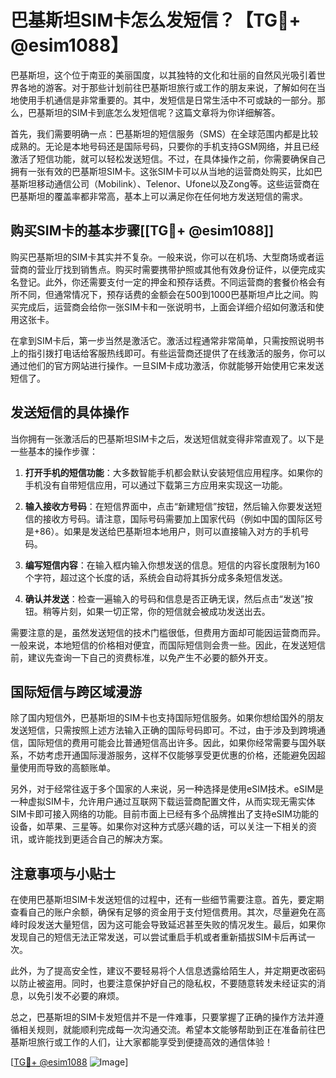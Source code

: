 # 巴基斯坦SIM卡怎么发短信？【TG💪+ @esim1088】

巴基斯坦，这个位于南亚的美丽国度，以其独特的文化和壮丽的自然风光吸引着世界各地的游客。对于那些计划前往巴基斯坦旅行或工作的朋友来说，了解如何在当地使用手机通信是非常重要的。其中，发短信是日常生活中不可或缺的一部分。那么，巴基斯坦的SIM卡到底怎么发短信呢？这篇文章将为你详细解答。

首先，我们需要明确一点：巴基斯坦的短信服务（SMS）在全球范围内都是比较成熟的。无论是本地号码还是国际号码，只要你的手机支持GSM网络，并且已经激活了短信功能，就可以轻松发送短信。不过，在具体操作之前，你需要确保自己拥有一张有效的巴基斯坦SIM卡。这张SIM卡可以从当地的运营商处购买，比如巴基斯坦移动通信公司（Mobilink）、Telenor、Ufone以及Zong等。这些运营商在巴基斯坦的覆盖率都非常高，基本上可以满足你在任何地方发送短信的需求。

## 购买SIM卡的基本步骤[[TG💪+ @esim1088]]

购买巴基斯坦的SIM卡其实并不复杂。一般来说，你可以在机场、大型商场或者运营商的营业厅找到销售点。购买时需要携带护照或其他有效身份证件，以便完成实名登记。此外，你还需要支付一定的押金和预存话费。不同运营商的套餐价格会有所不同，但通常情况下，预存话费的金额会在500到1000巴基斯坦卢比之间。购买完成后，运营商会给你一张SIM卡和一张说明书，上面会详细介绍如何激活和使用这张卡。

在拿到SIM卡后，第一步当然是激活它。激活过程通常非常简单，只需按照说明书上的指引拨打电话给客服热线即可。有些运营商还提供了在线激活的服务，你可以通过他们的官方网站进行操作。一旦SIM卡成功激活，你就能够开始使用它来发送短信了。

## 发送短信的具体操作

当你拥有一张激活后的巴基斯坦SIM卡之后，发送短信就变得非常直观了。以下是一些基本的操作步骤：

1. **打开手机的短信功能**：大多数智能手机都会默认安装短信应用程序。如果你的手机没有自带短信应用，可以通过下载第三方应用来实现这一功能。
   
2. **输入接收方号码**：在短信界面中，点击“新建短信”按钮，然后输入你要发送短信的接收方号码。请注意，国际号码需要加上国家代码（例如中国的国际区号是+86）。如果是发送给巴基斯坦本地用户，则可以直接输入对方的手机号码。

3. **编写短信内容**：在输入框内输入你想发送的信息。短信的内容长度限制为160个字符，超过这个长度的话，系统会自动将其拆分成多条短信发送。

4. **确认并发送**：检查一遍输入的号码和信息是否正确无误，然后点击“发送”按钮。稍等片刻，如果一切正常，你的短信就会被成功发送出去。

需要注意的是，虽然发送短信的技术门槛很低，但费用方面却可能因运营商而异。一般来说，本地短信的价格相对便宜，而国际短信则会贵一些。因此，在发送短信前，建议先查询一下自己的资费标准，以免产生不必要的额外开支。

## 国际短信与跨区域漫游

除了国内短信外，巴基斯坦的SIM卡也支持国际短信服务。如果你想给国外的朋友发送短信，只需按照上述方法输入正确的国际号码即可。不过，由于涉及到跨境通信，国际短信的费用可能会比普通短信高出许多。因此，如果你经常需要与国外联系，不妨考虑开通国际漫游服务，这样不仅能够享受更优惠的价格，还能避免因超量使用而导致的高额账单。

另外，对于经常往返于多个国家的人来说，另一种选择是使用eSIM技术。eSIM是一种虚拟SIM卡，允许用户通过互联网下载运营商配置文件，从而实现无需实体SIM卡即可接入网络的功能。目前市面上已经有多个品牌推出了支持eSIM功能的设备，如苹果、三星等。如果你对这种方式感兴趣的话，可以关注一下相关的资讯，或许能找到更适合自己的解决方案。

## 注意事项与小贴士

在使用巴基斯坦SIM卡发送短信的过程中，还有一些细节需要注意。首先，要定期查看自己的账户余额，确保有足够的资金用于支付短信费用。其次，尽量避免在高峰时段发送大量短信，因为这可能会导致延迟甚至失败的情况发生。最后，如果你发现自己的短信无法正常发送，可以尝试重启手机或者重新插拔SIM卡后再试一次。

此外，为了提高安全性，建议不要轻易将个人信息透露给陌生人，并定期更改密码以防止被盗用。同时，也要注意保护好自己的隐私权，不要随意转发未经证实的消息，以免引发不必要的麻烦。

总之，巴基斯坦的SIM卡发短信并不是一件难事，只要掌握了正确的操作方法并遵循相关规则，就能顺利完成每一次沟通交流。希望本文能够帮助到正在准备前往巴基斯坦旅行或工作的人们，让大家都能享受到便捷高效的通信体验！

[[TG💪+ @esim1088](https://t.me/s/esim1088) ![Image](https://i.postimg.cc/4NQfJmqS/Snipaste-2025-05-13-00-14-12.png)]